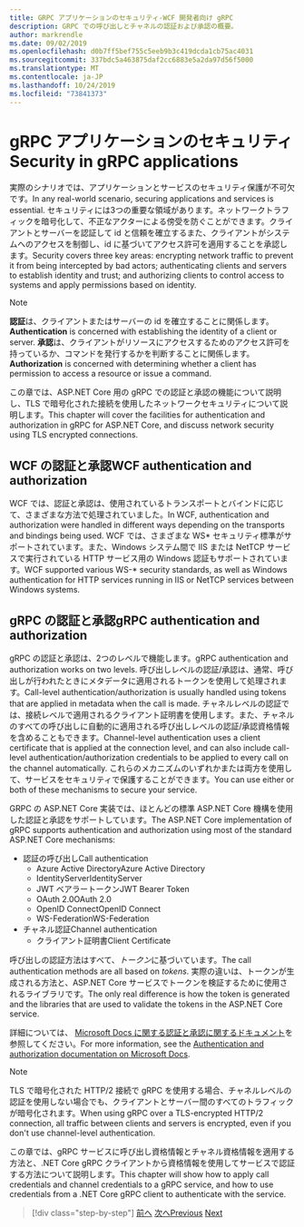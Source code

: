 ```yaml
---
title: GRPC アプリケーションのセキュリティ-WCF 開発者向け gRPC
description: GRPC での呼び出しとチャネルの認証および承認の概要。
author: markrendle
ms.date: 09/02/2019
ms.openlocfilehash: d0b7ff5bef755c5eeb9b3c419dcda1cb75ac4031
ms.sourcegitcommit: 337bdc5a463875daf2cc6883e5a2da97d56f5000
ms.translationtype: MT
ms.contentlocale: ja-JP
ms.lasthandoff: 10/24/2019
ms.locfileid: "73841373"
---
```

# <a name="security-in-grpc-applications"></a><span data-ttu-id="d43b5-103">gRPC アプリケーションのセキュリティ</span><span class="sxs-lookup"><span data-stu-id="d43b5-103">Security in gRPC applications</span></span>

<span data-ttu-id="d43b5-104">実際のシナリオでは、アプリケーションとサービスのセキュリティ保護が不可欠です。</span><span class="sxs-lookup"><span data-stu-id="d43b5-104">In any real-world scenario, securing applications and services is essential.</span></span> <span data-ttu-id="d43b5-105">セキュリティには3つの重要な領域があります。ネットワークトラフィックを暗号化して、不正なアクターによる傍受を防ぐことができます。クライアントとサーバーを認証して id と信頼を確立するまた、クライアントがシステムへのアクセスを制御し、id に基づいてアクセス許可を適用することを承認します。</span><span class="sxs-lookup"><span data-stu-id="d43b5-105">Security covers three key areas: encrypting network traffic to prevent it from being intercepted by bad actors; authenticating clients and servers to establish identity and trust; and authorizing clients to control access to systems and apply permissions based on identity.</span></span>

> [!NOTE]
> <span data-ttu-id="d43b5-106">**認証**は、クライアントまたはサーバーの id を確立することに関係します。</span><span class="sxs-lookup"><span data-stu-id="d43b5-106">**Authentication** is concerned with establishing the identity of a client or server.</span></span> <span data-ttu-id="d43b5-107">**承認**は、クライアントがリソースにアクセスするためのアクセス許可を持っているか、コマンドを発行するかを判断することに関係します。</span><span class="sxs-lookup"><span data-stu-id="d43b5-107">**Authorization** is concerned with determining whether a client has permission to access a resource or issue a command.</span></span>

<span data-ttu-id="d43b5-108">この章では、ASP.NET Core 用の gRPC での認証と承認の機能について説明し、TLS で暗号化された接続を使用したネットワークセキュリティについて説明します。</span><span class="sxs-lookup"><span data-stu-id="d43b5-108">This chapter will cover the facilities for authentication and authorization in gRPC for ASP.NET Core, and discuss network security using TLS encrypted connections.</span></span>

## <a name="wcf-authentication-and-authorization"></a><span data-ttu-id="d43b5-109">WCF の認証と承認</span><span class="sxs-lookup"><span data-stu-id="d43b5-109">WCF authentication and authorization</span></span>

<span data-ttu-id="d43b5-110">WCF では、認証と承認は、使用されているトランスポートとバインドに応じて、さまざまな方法で処理されていました。</span><span class="sxs-lookup"><span data-stu-id="d43b5-110">In WCF, authentication and authorization were handled in different ways depending on the transports and bindings being used.</span></span> <span data-ttu-id="d43b5-111">WCF では、さまざまな WS\* セキュリティ標準がサポートされています。また、Windows システム間で IIS または NetTCP サービスで実行されている HTTP サービス用の Windows 認証もサポートされています。</span><span class="sxs-lookup"><span data-stu-id="d43b5-111">WCF supported various WS-\* security standards, as well as Windows authentication for HTTP services running in IIS or NetTCP services between Windows systems.</span></span>

## <a name="grpc-authentication-and-authorization"></a><span data-ttu-id="d43b5-112">gRPC の認証と承認</span><span class="sxs-lookup"><span data-stu-id="d43b5-112">gRPC authentication and authorization</span></span>

<span data-ttu-id="d43b5-113">gRPC の認証と承認は、2つのレベルで機能します。</span><span class="sxs-lookup"><span data-stu-id="d43b5-113">gRPC authentication and authorization works on two levels.</span></span> <span data-ttu-id="d43b5-114">呼び出しレベルの認証/承認は、通常、呼び出しが行われたときにメタデータに適用されるトークンを使用して処理されます。</span><span class="sxs-lookup"><span data-stu-id="d43b5-114">Call-level authentication/authorization is usually handled using tokens that are applied in metadata when the call is made.</span></span> <span data-ttu-id="d43b5-115">チャネルレベルの認証では、接続レベルで適用されるクライアント証明書を使用します。また、チャネルのすべての呼び出しに自動的に適用される呼び出しレベルの認証/承認資格情報を含めることもできます。</span><span class="sxs-lookup"><span data-stu-id="d43b5-115">Channel-level authentication uses a client certificate that is applied at the connection level, and can also include call-level authentication/authorization credentials to be applied to every call on the channel automatically.</span></span> <span data-ttu-id="d43b5-116">これらのメカニズムのいずれかまたは両方を使用して、サービスをセキュリティで保護することができます。</span><span class="sxs-lookup"><span data-stu-id="d43b5-116">You can use either or both of these mechanisms to secure your service.</span></span>

<span data-ttu-id="d43b5-117">GRPC の ASP.NET Core 実装では、ほとんどの標準 ASP.NET Core 機構を使用した認証と承認をサポートしています。</span><span class="sxs-lookup"><span data-stu-id="d43b5-117">The ASP.NET Core implementation of gRPC supports authentication and authorization using most of the standard ASP.NET Core mechanisms:</span></span>

- <span data-ttu-id="d43b5-118">認証の呼び出し</span><span class="sxs-lookup"><span data-stu-id="d43b5-118">Call authentication</span></span>
  - <span data-ttu-id="d43b5-119">Azure Active Directory</span><span class="sxs-lookup"><span data-stu-id="d43b5-119">Azure Active Directory</span></span>
  - <span data-ttu-id="d43b5-120">IdentityServer</span><span class="sxs-lookup"><span data-stu-id="d43b5-120">IdentityServer</span></span>
  - <span data-ttu-id="d43b5-121">JWT ベアラートークン</span><span class="sxs-lookup"><span data-stu-id="d43b5-121">JWT Bearer Token</span></span>
  - <span data-ttu-id="d43b5-122">OAuth 2.0</span><span class="sxs-lookup"><span data-stu-id="d43b5-122">OAuth 2.0</span></span>
  - <span data-ttu-id="d43b5-123">OpenID Connect</span><span class="sxs-lookup"><span data-stu-id="d43b5-123">OpenID Connect</span></span>
  - <span data-ttu-id="d43b5-124">WS-Federation</span><span class="sxs-lookup"><span data-stu-id="d43b5-124">WS-Federation</span></span>
- <span data-ttu-id="d43b5-125">チャネル認証</span><span class="sxs-lookup"><span data-stu-id="d43b5-125">Channel authentication</span></span>
  - <span data-ttu-id="d43b5-126">クライアント証明書</span><span class="sxs-lookup"><span data-stu-id="d43b5-126">Client Certificate</span></span>

<span data-ttu-id="d43b5-127">呼び出しの認証方法はすべて、*トークン*に基づいています。</span><span class="sxs-lookup"><span data-stu-id="d43b5-127">The call authentication methods are all based on *tokens*.</span></span> <span data-ttu-id="d43b5-128">実際の違いは、トークンが生成される方法と、ASP.NET Core サービスでトークンを検証するために使用されるライブラリです。</span><span class="sxs-lookup"><span data-stu-id="d43b5-128">The only real difference is how the token is generated and the libraries that are used to validate the tokens in the ASP.NET Core service.</span></span>

<span data-ttu-id="d43b5-129">詳細については、 [Microsoft Docs に関する認証と承認に関するドキュメント](https://docs.microsoft.com/aspnet/core/grpc/authn-and-authz?view=aspnetcore-3.0)を参照してください。</span><span class="sxs-lookup"><span data-stu-id="d43b5-129">For more information, see the [Authentication and authorization documentation on Microsoft Docs](https://docs.microsoft.com/aspnet/core/grpc/authn-and-authz?view=aspnetcore-3.0).</span></span>

> [!NOTE]
> <span data-ttu-id="d43b5-130">TLS で暗号化された HTTP/2 接続で gRPC を使用する場合、チャネルレベルの認証を使用しない場合でも、クライアントとサーバー間のすべてのトラフィックが暗号化されます。</span><span class="sxs-lookup"><span data-stu-id="d43b5-130">When using gRPC over a TLS-encrypted HTTP/2 connection, all traffic between clients and servers is encrypted, even if you don't use channel-level authentication.</span></span>

<span data-ttu-id="d43b5-131">この章では、gRPC サービスに呼び出し資格情報とチャネル資格情報を適用する方法と、.NET Core gRPC クライアントから資格情報を使用してサービスで認証する方法について説明します。</span><span class="sxs-lookup"><span data-stu-id="d43b5-131">This chapter will show how to apply call credentials and channel credentials to a gRPC service, and how to use credentials from a .NET Core gRPC client to authenticate with the service.</span></span>

>[!div class="step-by-step"]
><span data-ttu-id="d43b5-132">[前へ](client-libraries.md)
>[次へ](call-credentials.md)</span><span class="sxs-lookup"><span data-stu-id="d43b5-132">[Previous](client-libraries.md)
[Next](call-credentials.md)</span></span>
